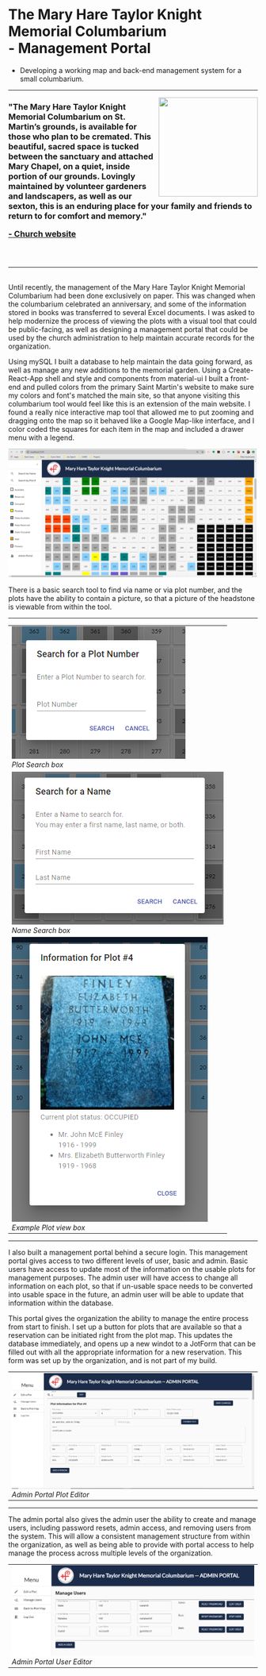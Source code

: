 # The Mary Hare Taylor Knight Memorial Columbarium <br> - Management Portal
 * Developing a working map and back-end management system for a small columbarium. 
<hr> 
<img src="https://www.stmartinec.org/uploads/images/20200611-columbarium-cross-after-1a-square_303_medium.jpg" 
    style="height: 200px; width: 200px; float:right"/>
<h3>    
"The Mary Hare Taylor Knight Memorial Columbarium on St. Martin’s grounds, is available for those who plan to be cremated. This beautiful, sacred space is tucked between the sanctuary and attached Mary Chapel, on a quiet, inside portion of our grounds. Lovingly maintained by volunteer gardeners and landscapers, as well as our sexton, this is an enduring place for your family and friends to return to for comfort and memory."
 
<a href="https://www.stmartinec.org/columbarium/"> - Church website</a>
 <br><br><br>
 </h3>

<hr>
<br>
Until recently, the management of the Mary Hare Taylor Knight Memorial Columbarium had been done exclusively on paper. This was changed when the columbarium celebrated an anniversary, and some of the information stored in books was transferred to several Excel documents. I was asked to help modernize the process of viewing the plots with a visual tool that could be public-facing, as well as designing a management portal that could be used by the church administration to help maintain accurate records for the organization. 

Using mySQL I built a database to help maintain the data going forward, as well as manage any new additions to the memorial garden. Using a Create-React-App shell and style and components from material-ui I built a front-end and pulled colors from the primary Saint Martin's website to make sure my colors and font's matched the main site, so that anyone visiting this columbarium tool would feel like this is an extension of the main website. I found a really nice interactive map tool that allowed me to put zooming and dragging onto the map so it behaved like a Google Map-like interface, and I color coded the squares for each item in the map and included a drawer menu with a legend. 
<p>
<img src = "readme_images\Map.png">
<br>

There is a basic search tool to find via name or via plot number, and the plots have the ability to contain a picture, so that a picture of the headstone is viewable from within the tool. 

<table>
    <tr>
        <td style="align:center"> 
            <img src="readme_images\Plot_Search.png">
            <br>
            <i>Plot Search box</i>
        </td>
    </tr>
<hr>
    <tr>
        <td style="align:center"> 
            <img src="readme_images\Name_Search.png">
            <br>
            <i>Name Search box</i>
        </td>
    </tr>
    <tr>
        <td style="align:center"> 
            <img src="readme_images\Plot_Info.png"> 
            <br>
            <i>Example Plot view box</i>
        </td>
    <tr>
</table>
<P>
<hr>
<p>
I also built a management portal behind a secure login. This management portal gives access to two different levels of user, basic and admin. Basic users have access to update most of the information on the usable plots for management purposes. The admin user will have access to change all information on each plot, so that if un-usable space needs to be converted into usable space in the future, an admin user will be able to update that information within the database. 
<p>
This portal gives the organization the ability to manage the entire process from start to finish. I set up a button for plots that are available so that a reservation can be initiated right from the plot map. This updates the database immediately, and opens up a new windot to a JotForm that can be filled out with all the appropriate information for a new reservation. This form was set up by the organization, and is not part of my build. 
<br>
<table>
    <tr>
        <td style="align:center"> 
            <img src="readme_images\Admin_Portal.png"> 
            <br>
            <i>Admin Portal Plot Editor</i>
        </td>
    <tr>
</table>
<hr>
The admin portal also gives the admin user the ability to create and manage users, including password resets, admin access, and removing users from the system. This will allow a consistent management structure from within the organization, as well as being able to provide with portal access to help manage the process across multiple levels of the organization. 
<br>
<table>
    <tr>
        <td style="align:center"> 
            <img src="readme_images\User_Portal.png"> 
            <br>
            <i>Admin Portal User Editor</i>
        </td>
    <tr>
</table>

